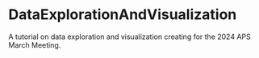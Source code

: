 # DataExplorationAndVisualization
A tutorial on data exploration and visualization creating for the 2024 APS March Meeting.
